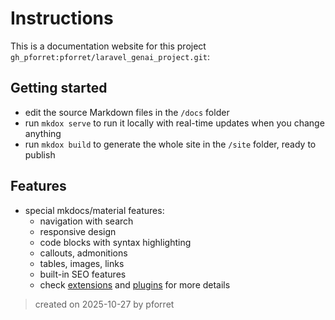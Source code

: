 # Instructions

This is a documentation website for this project `gh_pforret:pforret/laravel_genai_project.git`:

## Getting started

* edit the source Markdown files in the `/docs` folder
* run `mkdox serve` to run it locally with real-time updates when you change anything
* run `mkdox build` to generate the whole site in the `/site` folder, ready to publish

## Features

* special mkdocs/material features:
    * navigation with search
    * responsive design
    * code blocks with syntax highlighting
    * callouts, admonitions
    * tables, images, links
    * built-in SEO features
    * check [extensions](about/features/extensions.md) and [plugins](about/features/plugins.md) for more details

> created on 2025-10-27 by pforret

